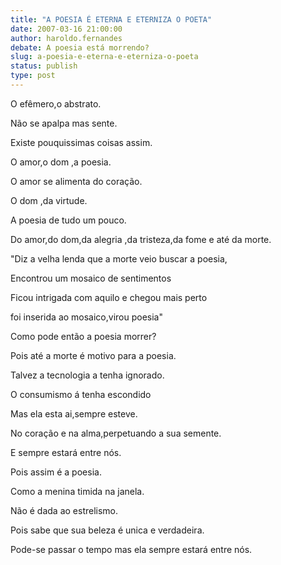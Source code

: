 ```yaml
---
title: "A POESIA É ETERNA E ETERNIZA O POETA"
date: 2007-03-16 21:00:00
author: haroldo.fernandes
debate: A poesia está morrendo?
slug: a-poesia-e-eterna-e-eterniza-o-poeta
status: publish 
type: post
---
```


O efêmero,o abstrato.  

Não se apalpa mas sente.  

Existe pouquissimas coisas assim.  

O amor,o dom ,a poesia.  

O amor se alimenta do coração.  

O dom ,da virtude.  

A poesia de tudo um pouco.  

Do amor,do dom,da alegria ,da tristeza,da fome e até da morte.  

"Diz a velha lenda que a morte veio buscar a poesia,  

Encontrou um mosaico de sentimentos   

Ficou intrigada com aquilo e chegou mais perto  

foi inserida ao mosaico,virou poesia"  

Como pode então a poesia morrer?  

Pois até a morte é motivo para a poesia.  

Talvez a tecnologia a tenha ignorado.  

O consumismo á tenha escondido  

Mas ela esta ai,sempre esteve.  

No coração e na alma,perpetuando a sua semente.  

E sempre estará entre nós.  

Pois assim é a poesia.  

Como a menina timida na janela.  

Não é dada ao estrelismo.  

Pois sabe que sua beleza é unica e verdadeira.  

Pode-se passar o tempo mas ela sempre estará entre nós.  

